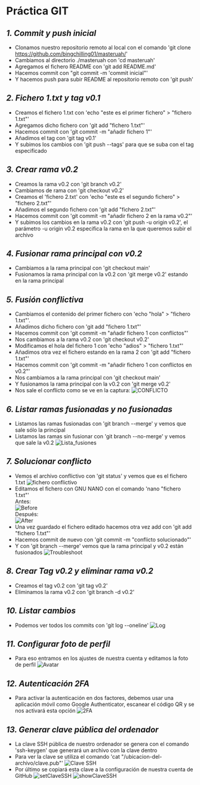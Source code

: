 # Práctica GIT
## _1. Commit y push inicial_
- Clonamos nuestro repositorio remoto al local con el comando 'git clone https://github.com/bingchilling01/masteruah/'
- Cambiamos al directorio ./masteruah con 'cd masteruah'
- Agregamos el fichero README con 'git add README.md'
- Hacemos commit con "git commit -m 'commit inicial"'
- Y hacemos push para subir README al repositorio remoto con 'git push'
## _2. Fichero 1.txt y tag v0.1_
- Creamos el fichero 1.txt con 'echo "este es el primer fichero" > "fichero 1.txt"'
- Agregamos dicho fichero con 'git add "fichero 1.txt"' 
- Hacemos commit con 'git commit -m "añadir fichero 1"'
- Añadimos el tag con 'git tag v0.1'
- Y subimos los cambios con 'git push --tags' para que se suba con el tag especificado
## _3. Crear rama v0.2_
- Creamos la rama v0.2 con 'git branch v0.2'
- Cambiamos de rama con 'git checkout v0.2' 
- Creamos el 'fichero 2.txt' con 'echo "este es el segundo fichero" > "fichero 2.txt"'
- Añadimos el segundo fichero con 'git add "fichero 2.txt"'
- Hacemos commit con 'git commit -m "añadir fichero 2 en la rama v0.2"'
- Y subimos los cambios en la rama v0.2 con 'git push -u origin v0.2', el parámetro -u origin v0.2 especifica la rama en 
la que queremos subir el archivo
## _4. Fusionar rama principal con v0.2_
- Cambiamos a la rama principal con 'git checkout main'
- Fusionamos la rama principal con la v0.2 con 'git merge v0.2' estando en la rama principal
## _5. Fusión conflictiva_
- Cambiamos el contenido del primer fichero con 'echo "hola" > "fichero 1.txt"'.
- Añadimos dicho fichero con 'git add "fichero 1.txt"'
- Hacemos commit con 'git commit -m "añadir fichero 1 con conflictos"'
- Nos cambiamos a la rama v0.2 con 'git checkout v0.2'
- Modificamos el hola del fichero 1 con 'echo "adios" > "fichero 1.txt"'
- Añadimos otra vez el fichero estando en la rama 2 con 'git add "fichero 1.txt"'
- Hacemos commit con 'git commit -m "añadir fichero 1 con conflictos en v0.2"'
- Nos cambiamos a la rama principal con 'git checkout main'
- Y fusionamos la rama principal con la v0.2 con 'git merge v0.2'
- Nos sale el conflicto como se ve en la captura:
![CONFLICTO](https://github.com/bingchilling01/masteruah/blob/main/capturas/1conflicto.png "CONFLICTO")
## _6. Listar ramas fusionadas y no fusionadas_
- Listamos las ramas fusionadas con 'git branch --merge' y vemos que sale sólo la principal
- Listamos las ramas sin fusionar con 'git branch --no-merge' y vemos que sale la v0.2
![Lista_fusiones](https://github.com/bingchilling01/masteruah/blob/main/capturas/2listado.png "Listado_fusiones")
## _7. Solucionar conflicto_
- Vemos el archivo conflictivo con 'git status' y vemos que es el fichero 1.txt
![fichero conflictivo](https://github.com/bingchilling01/masteruah/blob/main/capturas/3fichconf.png "git status")
- Editamos el fichero con GNU NANO con el comando 'nano "fichero 1.txt"' <br />
Antes: \
![Before](https://github.com/bingchilling01/masteruah/blob/main/capturas/4nano.png "Antes") \
Después: \
![After](https://github.com/bingchilling01/masteruah/blob/main/capturas/5nano.png "Después")
- Una vez guardado el fichero editado hacemos otra vez add con 'git add "fichero 1.txt"'
- Hacemos commit de nuevo con 'git commit -m "conflicto solucionado"'
- Y con 'git branch --merge' vemos que la rama principal y v0.2 están fusionados
![Troubleshoot](https://github.com/bingchilling01/masteruah/blob/main/capturas/6conflictosolucionado.png "Solucionado")
## _8. Crear Tag v0.2 y eliminar rama v0.2_
- Creamos el tag v0.2 con 'git tag v0.2'
- Eliminamos la rama v0.2 con 'git branch -d v0.2'
## _10. Listar cambios_
- Podemos ver todos los commits con 'git log --oneline'
![Log](https://github.com/bingchilling01/masteruah/blob/main/capturas/7log.png "Log")
## _11. Configurar foto de perfil_
- Para eso entramos en los ajustes de nuestra cuenta y editamos la foto de perfil
![Avatar](https://github.com/bingchilling01/masteruah/blob/main/capturas/8fotoperfil.png "Foto de perfil")
## _12. Autenticación 2FA_
- Para activar la autenticación en dos factores, debemos usar una aplicación móvil como Google Authenticator, escanear el código QR
y se nos activará esta opción
![2FA](https://github.com/bingchilling01/masteruah/blob/main/capturas/9_2fa.png "2FA")
## _13. Generar clave pública del ordenador_
- La clave SSH pública de nuestro ordenador se genera con el comando 'ssh-keygen' que generará
un archivo con la clave dentro
- Para ver la clave se utiliza el comando 'cat "/ubicacion-del-archivo/clave.pub"'
![Clave SSH](https://github.com/bingchilling01/masteruah/blob/main/capturas/10clavepub.png "Clave SSH")
- Por último se copiará esta clave a la configuración de nuestra cuenta de GitHub
![setClaveSSH](https://github.com/bingchilling01/masteruah/blob/main/capturas/11inputclave.png "setClaveSSH")
![showClaveSSH](https://github.com/bingchilling01/masteruah/blob/main/capturas/12getclave.png "showClaveSSH")
